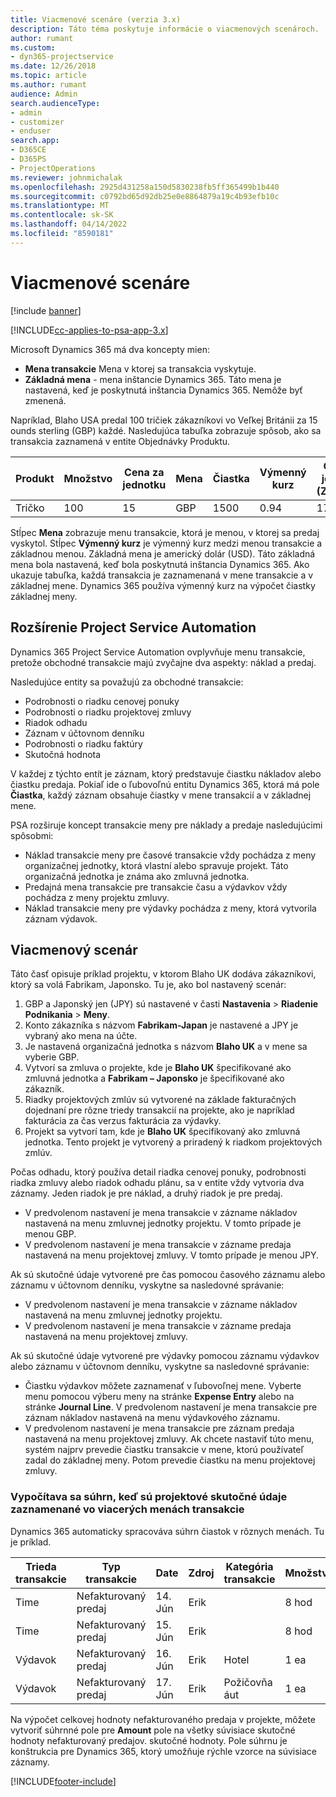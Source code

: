 ```yaml
---
title: Viacmenové scenáre (verzia 3.x)
description: Táto téma poskytuje informácie o viacmenových scenároch.
author: rumant
ms.custom:
- dyn365-projectservice
ms.date: 12/26/2018
ms.topic: article
ms.author: rumant
audience: Admin
search.audienceType:
- admin
- customizer
- enduser
search.app:
- D365CE
- D365PS
- ProjectOperations
ms.reviewer: johnmichalak
ms.openlocfilehash: 2925d431258a150d5830238fb5ff365499b1b440
ms.sourcegitcommit: c0792bd65d92db25e0e8864879a19c4b93efb10c
ms.translationtype: MT
ms.contentlocale: sk-SK
ms.lasthandoff: 04/14/2022
ms.locfileid: "8590181"
---
```

# <a name="multiple-currency-scenarios"></a>Viacmenové scenáre

[!include [banner](../includes/psa-now-project-operations.md)]

[!INCLUDE[cc-applies-to-psa-app-3.x](../includes/cc-applies-to-psa-app-3x.md)]

Microsoft Dynamics 365 má dva koncepty mien:

- **Mena transakcie** Mena v ktorej sa transakcia vyskytuje. 
- **Základná mena** - mena inštancie Dynamics 365. Táto mena je nastavená, keď je poskytnutá inštancia Dynamics 365. Nemôže byť zmenená.

Napríklad, Blaho USA predal 100 tričiek zákazníkovi vo Veľkej Británii za 15 ounds sterling (GBP) každé. Nasledujúca tabuľka zobrazuje spôsob, ako sa transakcia zaznamená v entite Objednávky Produktu.

| Produkt | Množstvo | Cena za jednotku | Mena | Čiastka | Výmenný kurz | Cena za jednotku (Základná)| Množstvo (Základné)|
|---------|----------|----------------|----------|--------|---------------|----------------------|--------------|
| Tričko | 100      | 15             | GBP      | 1500   | 0.94          | 17.25$               | 1725$       |

Stĺpec **Mena** zobrazuje menu transakcie, ktorá je menou, v ktorej sa predaj vyskytol. Stĺpec **Výmenný kurz** je výmenný kurz medzi menou transakcie a základnou menou. Základná mena je americký dolár (USD). Táto základná mena bola nastavená, keď bola poskytnutá inštancia Dynamics 365.
Ako ukazuje tabuľka, každá transakcia je zaznamenaná v mene transakcie a v základnej mene. Dynamics 365 používa výmenný kurz na výpočet čiastky základnej meny.

## <a name="project-service-automation-extensions"></a>Rozšírenie Project Service Automation

Dynamics 365 Project Service Automation ovplyvňuje menu transakcie, pretože obchodné transakcie majú zvyčajne dva aspekty: náklad a predaj.

Nasledujúce entity sa považujú za obchodné transakcie:

- Podrobnosti o riadku cenovej ponuky
- Podrobnosti o riadku projektovej zmluvy
- Riadok odhadu
- Záznam v účtovnom denníku
- Podrobnosti o riadku faktúry
- Skutočná hodnota

V každej z týchto entít je záznam, ktorý predstavuje čiastku nákladov alebo čiastku predaja. Pokiaľ ide o ľubovoľnú entitu Dynamics 365, ktorá má pole **Čiastka**, každý záznam obsahuje čiastky v mene transakcií a v základnej mene. 

PSA rozširuje koncept transakcie meny pre náklady a predaje nasledujúcimi spôsobmi:

- Náklad transakcie meny pre časové transakcie vždy pochádza z meny organizačnej jednotky, ktorá vlastní alebo spravuje projekt. Táto organizačná jednotka je známa ako zmluvná jednotka.
- Predajná mena transakcie pre transakcie času a výdavkov vždy pochádza z meny projektu zmluvy.
- Náklad transakcie meny pre výdavky pochádza z meny, ktorá vytvorila záznam výdavok.

## <a name="multiple-currency-scenario"></a>Viacmenový scenár

Táto časť opisuje príklad projektu, v ktorom Blaho UK dodáva zákazníkovi, ktorý sa volá Fabrikam, Japonsko. Tu je, ako bol nastavený scenár:

1. GBP a Japonský jen (JPY) sú nastavené v časti **Nastavenia** \> **Riadenie Podnikania** \> **Meny**. 
2. Konto zákazníka s názvom **Fabrikam-Japan** je nastavené a JPY je vybraný ako mena na účte.
3. Je nastavená organizačná jednotka s názvom **Blaho UK** a v mene sa vyberie GBP.
4. Vytvorí sa zmluva o projekte, kde je **Blaho UK** špecifikované ako zmluvná jednotka a **Fabrikam – Japonsko** je špecifikované ako zákazník.
5. Riadky projektových zmlúv sú vytvorené na základe fakturačných dojednaní pre rôzne triedy transakcií na projekte, ako je napríklad fakturácia za čas verzus fakturácia za výdavky.
6. Projekt sa vytvorí tam, kde je **Blaho UK** špecifikovaný ako zmluvná jednotka. Tento projekt je vytvorený a priradený k riadkom projektových zmlúv.


Počas odhadu, ktorý používa detail riadka cenovej ponuky, podrobnosti riadka zmluvy alebo riadok odhadu plánu, sa v entite vždy vytvoria dva záznamy. Jeden riadok je pre náklad, a druhý riadok je pre predaj.

- V predvolenom nastavení je mena transakcie v zázname nákladov nastavená na menu zmluvnej jednotky projektu. V tomto prípade je menou GBP.
- V predvolenom nastavení je mena transakcie v zázname predaja nastavená na menu projektovej zmluvy. V tomto prípade je menou JPY.

Ak sú skutočné údaje vytvorené pre čas pomocou časového záznamu alebo záznamu v účtovnom denníku, vyskytne sa nasledovné správanie:

- V predvolenom nastavení je mena transakcie v zázname nákladov nastavená na menu zmluvnej jednotky projektu.
- V predvolenom nastavení je mena transakcie v zázname predaja nastavená na menu projektovej zmluvy.

Ak sú skutočné údaje vytvorené pre výdavky pomocou záznamu výdavkov alebo záznamu v účtovnom denníku, vyskytne sa nasledovné správanie:

- Čiastku výdavkov môžete zaznamenať v ľubovoľnej mene. Vyberte menu pomocou výberu meny na stránke **Expense Entry** alebo na stránke **Journal Line**. V predvolenom nastavení je mena transakcie pre záznam nákladov nastavená na menu výdavkového záznamu. 
- V predvolenom nastavení je mena transakcie pre záznam predaja nastavená na menu projektovej zmluvy. Ak chcete nastaviť túto menu, systém najprv prevedie čiastku transakcie v mene, ktorú používateľ zadal do základnej meny. Potom prevedie čiastku na menu projektovej zmluvy. 

### <a name="computing-roll-ups-when-project-actuals-are-recorded-in-multiple-transaction-currencies"></a>Vypočítava sa súhrn, keď sú projektové skutočné údaje zaznamenané vo viacerých menách transakcie

Dynamics 365 automaticky spracováva súhrn čiastok v rôznych menách. Tu je príklad.

| Trieda transakcie | Typ transakcie| Date   | Zdroj | Kategória transakcie | Množstvo | Jednotková cena | Čiastka      | Výmenný kurz | (Základná) Suma |
|-------------------|------------------|--------|----------|----------------------|----------|--------------|-------------|---------------|----------------|
| Time              | Nefakturovaný predaj   | 14. Jún | Erik  |                      | 8 hod    | 20,000 JPY    | 160,000 JPY | 123           | 1,300.81 USD    |
| Time              | Nefakturovaný predaj   | 15. Jún | Erik  |                      | 8 hod    | 20,000 JPY    | 160,000 JPY | 123           | 1,300.81 USD    |
| Výdavok           | Nefakturovaný predaj   | 16. Jún | Erik  | Hotel                | 1 ea     | 250 EUR      | 250 EUR     | 0.94          | 265.95 USD     |
| Výdavok           | Nefakturovaný predaj   | 17. Jún | Erik  | Požičovňa áut           | 1 ea     | 150 EUR      | 150 EUR     | 0.94          | 159.57 USD     |

Na výpočet celkovej hodnoty nefakturovaného predaja v projekte, môžete vytvoriť súhrnné pole pre **Amount** pole na všetky súvisiace skutočné hodnoty nefakturovaný predajov. skutočné hodnoty. Pole súhrnu je konštrukcia pre Dynamics 365, ktorý umožňuje rýchle vzorce na súvisiace záznamy.


[!INCLUDE[footer-include](../includes/footer-banner.md)]
